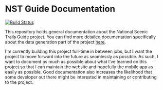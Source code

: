 # NST Guide Documentation

[![Build Status](https://travis-ci.org/nst-guide/docs.svg?branch=master)](https://travis-ci.org/nst-guide/docs)

This repository holds general documentation about the National Scenic Trails
Guide project. You can find more detailed documentation specifically about the
data generation part of the project [here](https://nst-guide.github.io/data).

I'm currently building this project full-time in between jobs, but I want the
project to move forward into the future as seamlessly as possible. As such, I
want to document as much as possible about what I've learned on this project so
that I can maintain the website and hopefully the mobile app as easily as
possible. Good documentation also increases the likelihood that some developer
out there might be interested in maintaining or contributing to the project.

